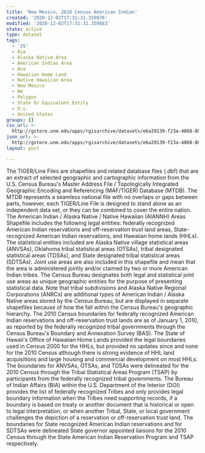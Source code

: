 ```yaml
---
title: 'New Mexico, 2010 Census American Indian'
created: '2020-12-02T17:31:31.359876'
modified: '2020-12-02T17:31:31.359883'
state: active
type: dataset
tags:
  - '35'
  - Aia
  - Alaska Native Area
  - American Indian Area
  - Ana
  - Hawaiian Home Land
  - Native Hawaiian Area
  - New Mexico
  - Nm
  - Polygon
  - State Or Equivalent Entity
  - U.s.
  - United States
groups: []
csv_url: >-
  http://gstore.unm.edu/apps/rgisarchive/datasets/e6a29139-f23a-4068-8899-17b1c6a57417/tl_2010_35_aiannh10.derived.csv
json_url: >-
  http://gstore.unm.edu/apps/rgisarchive/datasets/e6a29139-f23a-4068-8899-17b1c6a57417/tl_2010_35_aiannh10.derived.json
layout: post

---
```

The TIGER/Line Files are shapefiles and related database files (.dbf) that are an extract of selected geographic and cartographic information from the U.S. Census Bureau's Master Address File / Topologically Integrated Geographic Encoding and Referencing (MAF/TIGER) Database (MTDB).  The MTDB represents a seamless national file with no overlaps or gaps between parts, however, each TIGER/Line File is designed to stand alone as an independent data set, or they can be combined to cover the entire nation.  The American Indian / Alaska Native / Native Hawaiian (AIANNH) Areas Shapefile includes the following legal entities: federally recognized American Indian reservations and off-reservation trust land areas, State-recognized American Indian reservations, and Hawaiian home lands (HHLs).  The statistical entities included are Alaska Native village statistical areas (ANVSAs), Oklahoma tribal statistical areas (OTSAs), tribal designated statistical areas (TDSAs), and State designated tribal statistical areas (SDTSAs).  Joint use areas are also included in this shapefile and mean that the area is administered jointly and/or claimed by two or more American Indian tribes.  The Census Bureau designates both legal and statistical joint use areas as unique geographic entities for the purpose of presenting statistical data.  Note that tribal subdivisions and Alaska Native Regional Corporations (ANRCs) are additional types of American Indian / Alaska Native areas stored by the Census Bureau, but are displayed in separate shapefiles because of how the fall within the Census Bureau's geographic hierarchy.  The 2010 Census boundaries for federally recognized American Indian reservations and off-reservation trust lands are as of January 1, 2010, as reported by the federally recognized tribal governments through the Census Bureau's Boundary and Annexation Survey (BAS).  The State of Hawaii's Office of Hawaiian Home Lands provided the legal boundaries used in Census 2000 for the HHLs, but provided no updates since and none for the 2010 Census although there is strong evidence of HHL land acquisitions and large housing and commercial development on most HHLs.  The boundaries for ANVSAs, OTSAs, and TDSAs were delineated for the 2010 Census through the Tribal Statistical Areas Program (TSAP) by participants from the federally recognized tribal governments.  The Bureau of Indian Affairs (BIA) within the U.S. Department of the Interior (DOI) provides the list of federally recognized Tribes and only provides legal boundary information when the Tribes need supporting records, if a boundary is based on treaty or another document that is historical or open to legal interpretation, or when another Tribal, State, or local government challenges the depiction of a reservation or off-reservation trust land.  The boundaries for State recognized American Indian reservations and for SDTSAs were delineated State governor appointed liaisons for the 2010 Census through the State American Indian Reservation Program and TSAP respectively.  

